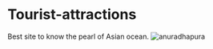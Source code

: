 # Tourist-attractions
Best site to know the pearl of Asian ocean.
![anuradhapura](https://user-images.githubusercontent.com/107571625/174282310-6bf08516-dc47-4dac-96f4-d4890de85c56.jpg)
